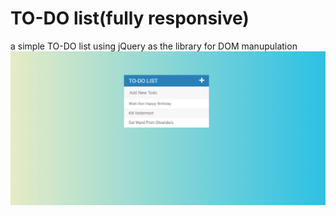 # TO-DO list(fully responsive)
a simple TO-DO list using jQuery as the library for DOM manupulation
![](images/Capture.PNG)
